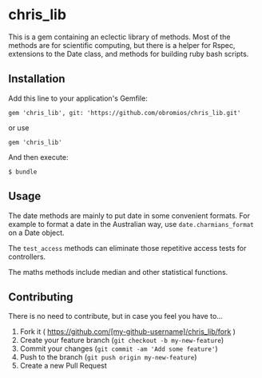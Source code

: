 # chris_lib

This is a gem containing an eclectic library of methods. Most of the methods are for scientific computing, but there is a helper for Rspec, extensions to the Date class, and methods for building ruby bash scripts.

## Installation

Add this line to your application's Gemfile:

```
gem 'chris_lib', git: 'https://github.com/obromios/chris_lib.git'
```
or use
```
gem 'chris_lib'
```

And then execute:

    $ bundle


## Usage

The date methods are mainly to put date in some convenient formats.  For example to format a date in the Australian way, use `date.charmians_format` on a Date object.

The ```test_access``` methods can eliminate those repetitive access tests for controllers.

The maths methods include median and other statistical functions.

## Contributing
There is no need to contribute, but in case you feel you have to...

1. Fork it ( https://github.com/[my-github-username]/chris_lib/fork )
2. Create your feature branch (`git checkout -b my-new-feature`)
3. Commit your changes (`git commit -am 'Add some feature'`)
4. Push to the branch (`git push origin my-new-feature`)
5. Create a new Pull Request
